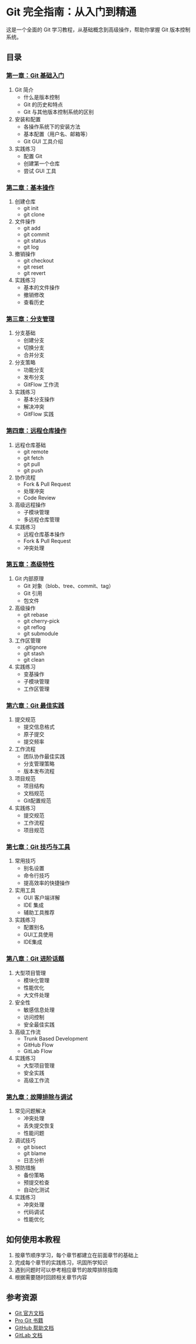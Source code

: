 # Git 完全指南：从入门到精通

这是一个全面的 Git 学习教程，从基础概念到高级操作，帮助你掌握 Git 版本控制系统。

## 目录

### [第一章：Git 基础入门](chapter1-basics.md)
1. Git 简介
   - 什么是版本控制
   - Git 的历史和特点
   - Git 与其他版本控制系统的区别
2. 安装和配置
   - 各操作系统下的安装方法
   - 基本配置（用户名、邮箱等）
   - Git GUI 工具介绍
3. 实践练习
   - 配置 Git
   - 创建第一个仓库
   - 尝试 GUI 工具

### [第二章：基本操作](chapter2-basic-operations.md)
1. 创建仓库
   - git init
   - git clone
2. 文件操作
   - git add
   - git commit
   - git status
   - git log
3. 撤销操作
   - git checkout
   - git reset
   - git revert
4. 实践练习
   - 基本的文件操作
   - 撤销修改
   - 查看历史

### [第三章：分支管理](chapter3-branch-management.md)
1. 分支基础
   - 创建分支
   - 切换分支
   - 合并分支
2. 分支策略
   - 功能分支
   - 发布分支
   - GitFlow 工作流
3. 实践练习
   - 基本分支操作
   - 解决冲突
   - GitFlow 实践

### [第四章：远程仓库操作](chapter4-remote-operations.md)
1. 远程仓库基础
   - git remote
   - git fetch
   - git pull
   - git push
2. 协作流程
   - Fork & Pull Request
   - 处理冲突
   - Code Review
3. 高级远程操作
   - 子模块管理
   - 多远程仓库管理
4. 实践练习
   - 远程仓库基本操作
   - Fork & Pull Request
   - 冲突处理

### [第五章：高级特性](chapter5-advanced-features.md)
1. Git 内部原理
   - Git 对象（blob、tree、commit、tag）
   - Git 引用
   - 包文件
2. 高级操作
   - git rebase
   - git cherry-pick
   - git reflog
   - git submodule
3. 工作区管理
   - .gitignore
   - git stash
   - git clean
4. 实践练习
   - 变基操作
   - 子模块管理
   - 工作区管理

### [第六章：Git 最佳实践](chapter6-best-practices.md)
1. 提交规范
   - 提交信息格式
   - 原子提交
   - 提交频率
2. 工作流程
   - 团队协作最佳实践
   - 分支管理策略
   - 版本发布流程
3. 项目规范
   - 项目结构
   - 文档规范
   - Git配置规范
4. 实践练习
   - 提交规范
   - 工作流程
   - 项目规范

### [第七章：Git 技巧与工具](chapter7-tips-and-tools.md)
1. 常用技巧
   - 别名设置
   - 命令行技巧
   - 提高效率的快捷操作
2. 实用工具
   - GUI 客户端详解
   - IDE 集成
   - 辅助工具推荐
3. 实践练习
   - 配置别名
   - GUI工具使用
   - IDE集成

### [第八章：Git 进阶话题](chapter8-advanced-topics.md)
1. 大型项目管理
   - 模块化管理
   - 性能优化
   - 大文件处理
2. 安全性
   - 敏感信息处理
   - 访问控制
   - 安全最佳实践
3. 高级工作流
   - Trunk Based Development
   - GitHub Flow
   - GitLab Flow
4. 实践练习
   - 大型项目管理
   - 安全实践
   - 高级工作流

### [第九章：故障排除与调试](chapter9-troubleshooting.md)
1. 常见问题解决
   - 冲突处理
   - 丢失提交恢复
   - 性能问题
2. 调试技巧
   - git bisect
   - git blame
   - 日志分析
3. 预防措施
   - 备份策略
   - 预提交检查
   - 自动化测试
4. 实践练习
   - 冲突处理
   - 代码调试
   - 性能优化

## 如何使用本教程

1. 按章节顺序学习，每个章节都建立在前面章节的基础上
2. 完成每个章节的实践练习，巩固所学知识
3. 遇到问题时可以参考相应章节的故障排除指南
4. 根据需要随时回顾相关章节内容

## 参考资源
- [Git 官方文档](https://git-scm.com/doc)
- [Pro Git 书籍](https://git-scm.com/book/en/v2)
- [GitHub 帮助文档](https://docs.github.com)
- [GitLab 文档](https://docs.gitlab.com)
